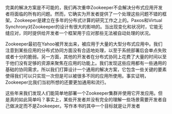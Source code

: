 完美的解决方案是不可能的，我们再次重申Zookeeper不会解决分布式应用开发者将面临的所有的问题。然而，它确实为开发者提供了一个处理这些问题不错的框架。Zookeeper是建立在多年的分布式计算的研究工作之上的。Paxos和Virtual Synchrony对Zookeeper的设计有很大的影响的。当出现变化和状况时，它能无缝应对，同时提供给开发者一个框架用于应对那些无法被自动处理的状况。

Zookeeper最初在Yahoo被开发出来，被应用于大量的大型分布式应用中。我们注意到某些应用的分布式协同方面没有合适地处理，以至于系统部署后会单点失败或者十分的脆弱。另一方面，其他的开发者在分布式协同上花费了大量的时间以至于他们没有足够的资源来聚焦在应用的功能上。我们发现这些应用都有一些通用的基础的协同需求，所以我们打算设计一个通用的解决方案，它包含一些关键的要素使得我们可以只实现一次但是可以被很多不同的应用所使用。事实证明，Zookeeper比我们当初所想的还要更加通用和流行。

这些年来我们发现人们能简单地部署一个Zookeeper集群并使用它开发应用。但是真的如此简单吗？事实上，某些开发者并没有完全的理解一些场景需要开发者自己做决定而不是Zookeeper。写作本书的其中一个目标就是让开发者

